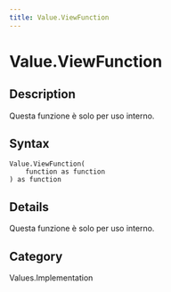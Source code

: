 ```yaml
---
title: Value.ViewFunction
---
```


# Value.ViewFunction


## Description

Questa funzione è solo per uso interno.


## Syntax

```powerquery
Value.ViewFunction(
    function as function
) as function
```


## Details

Questa funzione è solo per uso interno.



## Category
Values.Implementation
